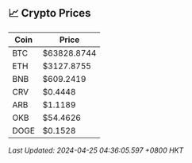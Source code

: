 ## 📈 Crypto Prices

| Coin | Price |
| ---- | ----- |
| BTC | $63828.8744 |
| ETH | $3127.8755 |
| BNB | $609.2419 |
| CRV | $0.4448 |
| ARB | $1.1189 |
| OKB | $54.4626 |
| DOGE | $0.1528 |

_Last Updated: 2024-04-25 04:36:05.597 +0800 HKT_